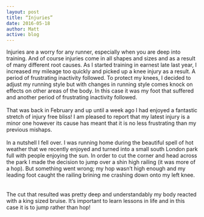 ```yaml
---
layout: post
title: “Injuries”
date: 2016-05-18
author: Matt
active: blog
---
```


Injuries are a worry for any runner, especially when you are deep into training. And of course injuries come in all shapes and sizes and as a result of many different root causes. As I started training in earnest late last year, I increased my mileage too quickly and picked up a knee injury as a result. A period of frustrating inactivity followed. To protect my knees, I  decided to adjust my running style but with changes in running style comes knock on effects on other areas of the body. In this case it was my foot that suffered and another period of frustrating inactivity followed. 
<br><br>
That was back in February and up until a week ago I had enjoyed a fantastic stretch of injury free bliss! I am pleased to report that my latest injury is a minor one however its cause has meant that it is no less frustrating than my previous mishaps. 
<br><br>
In a nutshell I fell over. I was running home during the beautiful spell of hot weather that we recently enjoyed and turned into a small south London park full with people enjoying the sun. In order to cut the corner and head across the park I made the decision to jump over a shin high railing (it was more of a hop). But something went wrong; my hop wasn’t high enough and my leading foot caught the railing brining me crashing down onto my left knee.  
<br><br>
The cut that resulted was pretty deep and understandably my body reacted with a king sized bruise. It’s important to learn lessons in life and in this case it is to jump rather than hop!
